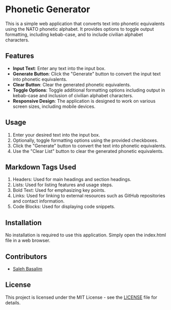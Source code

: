 # Phonetic Generator

This is a simple web application that converts text into phonetic equivalents using the NATO phonetic alphabet. It provides options to toggle output formatting, including kebab-case, and to include civilian alphabet characters.

## Features

- **Input Text**: Enter any text into the input box.
- **Generate Button**: Click the "Generate" button to convert the input text into phonetic equivalents.
- **Clear Button**: Clear the generated phonetic equivalents.
- **Toggle Options**: Toggle additional formatting options including output in kebab-case and inclusion of civilian alphabet characters.
- **Responsive Design**: The application is designed to work on various screen sizes, including mobile devices.

## Usage

1. Enter your desired text into the input box.
2. Optionally, toggle formatting options using the provided checkboxes.
3. Click the "Generate" button to convert the text into phonetic equivalents.
4. Use the "Clear List" button to clear the generated phonetic equivalents.

## Markdown Tags Used

1. Headers: Used for main headings and section headings.
2. Lists: Used for listing features and usage steps.
3. Bold Text: Used for emphasizing key points.
4. Links: Used for linking to external resources such as GitHub repositories and contact information.
5. Code Blocks: Used for displaying code snippets.

## Installation

No installation is required to use this application. Simply open the index.html file in a web browser.

## Contributors

- [Saleh Basalim](https://github.com/salehmb89)

## License

This project is licensed under the MIT License - see the [LICENSE](LICENSE) file for details.
